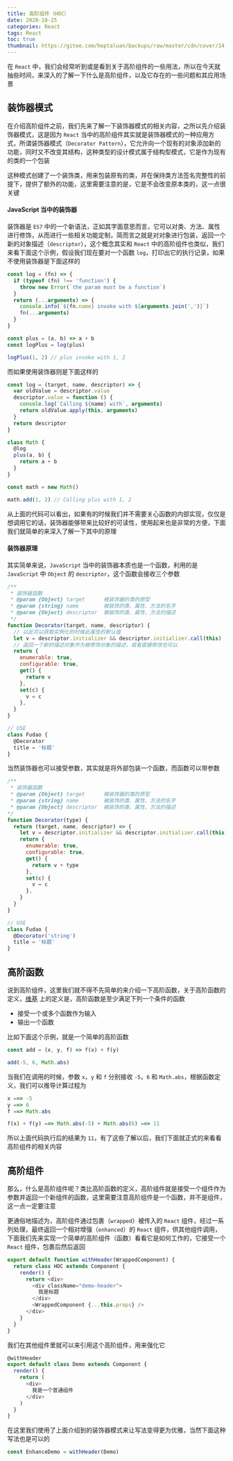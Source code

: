 ```yaml
---
title: 高阶组件（HOC）
date: 2020-10-25
categories: React
tags: React
toc: true
thumbnail: https://gitee.com/heptaluan/backups/raw/master/cdn/cover/14.jpg
---
```


在 `React` 中，我们会经常听到或是看到关于高阶组件的一些用法，所以在今天就抽些时间，来深入的了解一下什么是高阶组件，以及它存在的一些问题和其应用场景

<!--more-->


<!-- 我们在之前的 [React-Redux 的实现](http://localhost:4000/2020/10/23/React/13/#Connect-和-mapStateToProps) 的章节当中曾在使用过 -->


## 装饰器模式

在介绍高阶组件之前，我们先来了解一下装饰器模式的相关内容，之所以先介绍装饰器模式，这是因为 `React` 当中的高阶组件其实就是装饰器模式的一种应用方式，所谓装饰器模式（`Decorator Pattern`），它允许向一个现有的对象添加新的功能，同时又不改变其结构，这种类型的设计模式属于结构型模式，它是作为现有的类的一个包装

这种模式创建了一个装饰类，用来包装原有的类，并在保持类方法签名完整性的前提下，提供了额外的功能，这里需要注意的是，它是不会改变原本类的，这一点很关键

#### JavaScript 当中的装饰器

装饰器是 `ES7` 中的一个新语法，正如其字面意思而言，它可以对类、方法、属性进行修饰，从而进行一些相关功能定制，简而言之就是对对象进行包装，返回一个新的对象描述（`descriptor`），这个概念其实和 `React` 中的高阶组件也类似，我们来看下面这个示例，假设我们现在要对一个函数 `log`，打印出它的执行记录，如果不使用装饰器是下面这样的

```js
const log = (fn) => {
  if (typeof (fn) !== 'function') {
    throw new Error(`the param must be a function`)
  }
  return (...arguments) => {
    console.info(`${fn.name} invoke with ${arguments.join(',')}`)
    fn(...arguments)
  }
}

const plus = (a, b) => a + b
const logPlus = log(plus)

logPlus(1, 2) // plus invoke with 1, 2
```

而如果使用装饰器则是下面这样的

```js
const log = (target, name, descriptor) => {
  var oldValue = descriptor.value
  descriptor.value = function () {
    console.log(`Calling ${name} with`, arguments)
    return oldValue.apply(this, arguments)
  }
  return descriptor
}

class Math {
  @log
  plus(a, b) {
    return a + b
  }
}

const math = new Math()

math.add(1, 2) // Calling plus with 1, 2
```

从上面的代码可以看出，如果有的时候我们并不需要关心函数的内部实现，仅仅是想调用它的话，装饰器能够带来比较好的可读性，使用起来也是非常的方便，下面我们就简单的来深入了解一下其中的原理



#### 装饰器原理

其实简单来说，`JavaScript` 当中的装饰器本质也是一个函数，利用的是 `JavaScript` 中 `Object` 的 `descriptor`，这个函数会接收三个参数

```js
/**
 * 装饰器函数
 * @param {Object} target      被装饰器的类的原型
 * @param {string} name        被装饰的类、属性、方法的名字
 * @param {Object} descriptor  被装饰的类、属性、方法的描述
 */
function Decorator(target, name, descriptor) {
  // 以此可以获取实例化的时候此属性的默认值
  let v = descriptor.initializer && descriptor.initializer.call(this)
  // 返回一个新的描述对象作为被修饰对象的描述，或者直接修改也可以
  return {
    enumerable: true,
    configurable: true,
    get() {
      return v
    },
    set(c) {
      v = c
    },
  }
}

// USE
class Fudao {
  @Decorator
  title = '标题'
}
```

当然装饰器也可以接受参数，其实就是将外部包装一个函数，而函数可以带参数

```js
/**
 * 装饰器函数
 * @param {Object} target      被装饰器的类的原型
 * @param {string} name        被装饰的类、属性、方法的名字
 * @param {Object} descriptor  被装饰的类、属性、方法的描述
*/
function Decorator(type) {
  return (target, name, descriptor) => {
    let v = descriptor.initializer && descriptor.initializer.call(this)
    return {
      enumerable: true,
      configurable: true,
      get() {
        return v + type
      },
      set(c) {
        v = c
      },
    }
  }
}

// USE
class Fudao {
  @Decorator('string')
  title = '标题'
}
```



## 高阶函数

说到高阶组件，这里我们就不得不先简单的来介绍一下高阶函数，关于高阶函数的定义，[维基](https://zh.wikipedia.org/zh-hans/高阶函数) 上的定义是，高阶函数是至少满足下列一个条件的函数

* 接受一个或多个函数作为输入
* 输出一个函数

比如下面这个示例，就是一个简单的高阶函数

```js
const add = (x, y, f) => f(x) + f(y)

add(-5, 6, Math.abs)
```

当我们在调用的时候，参数 `x`，`y` 和 `f` 分别接收 `-5`，`6` 和 `Math.abs`，根据函数定义，我们可以推导计算过程为

```js
x ==> -5
y ==> 6
f ==> Math.abs

f(x) + f(y) ==> Math.abs(-5) + Math.abs(6) ==> 11
```

所以上面代码执行后的结果为 `11`，有了这些了解以后，我们下面就正式的来看看高阶组件的相关内容



## 高阶组件

那么，什么是高阶组件呢？类比高阶函数的定义，高阶组件就是接受一个组件作为参数并返回一个新组件的函数，这里需要注意高阶组件是一个函数，并不是组件，这一点一定要注意

更通俗地描述为，高阶组件通过包裹（`wrapped`）被传入的 `React` 组件，经过一系列处理，最终返回一个相对增强（`enhanced`）的 `React` 组件，供其他组件调用，下面我们先来实现一个简单的高阶组件（函数）看看它是如何工作的，它接受一个 `React` 组件，包裹后然后返回

```js
export default function withHeader(WrappedComponent) {
  return class HOC extends Component {
    render() {
      return <div>
        <div className="demo-header">
          我是标题
        </div>
        <WrappedComponent {...this.props} />
      </div>
    }
  }
}
```

我们在其他组件里就可以来引用这个高阶组件，用来强化它

```js
@withHeader
export default class Demo extends Component {
  render() {
    return (
      <div>
        我是一个普通组件
      </div>
    )
  }
}
```

在这里我们使用了上面介绍到的装饰器模式来让写法变得更为优雅，当然下面这种写法也是可以的

```js
const EnhanceDemo = withHeader(Demo)
```





## 








